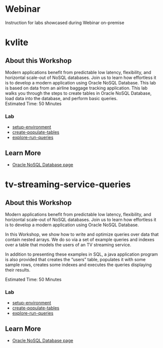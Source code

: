 # Webinar
Instruction for labs showcased during Webinar on-premise

# kvlite

## About this Workshop

Modern applications benefit from predictable low latency, flexibility, and horizontal scale-out of NoSQL databases. 
Join us to learn how effortless it is to develop a modern application using Oracle NoSQL Database. 
This lab is based on data from an airline baggage tracking application. 
This lab walks you through the steps to create tables in Oracle NoSQL Database, load data into the database, and perform basic queries.  
Estimated Time: 50 Minutes

### Lab

* [setup-environment](./kvlite/setup-environment/setup-environment.md) 
* [create-populate-tables](./kvlite/create-populate-tables/create-populate-tables.md)  
* [explore-run-queries](./kvlite/explore-run-queries/explore-run-queries.md)


## Learn More

* [Oracle NoSQL Database page](https://www.oracle.com/database/nosql-cloud.html)

# tv-streaming-service-queries

## About this Workshop

Modern applications benefit from predictable low latency, flexibility, and horizontal scale-out of NoSQL databases. 
Join us to learn how effortless it is to develop a modern application using Oracle NoSQL Database. 

In this Workshop, we show how to write and optimize queries over data that contain nested arrays. We do so via a set of example queries and indexes over a table 
that models the users of an TV streaming service.

In addition to presenting these examples in SQL, a java application program is also provided that creates the “users” table, populates it with some sample rows, 
creates some indexes and executes the queries displaying their results.

Estimated Time: 50 Minutes

### Lab

* [setup-environment](./tv-streaming-service-queries/setup-environment/setup-environment.md) 
* [create-populate-tables](./tv-streaming-service-queries/create-populate-tables/create-populate-tables.md)  
* [explore-run-queries](./tv-streaming-service-queries/explore-run-queries/explore-run-queries.md)


## Learn More

* [Oracle NoSQL Database page](https://www.oracle.com/database/nosql-cloud.html)

